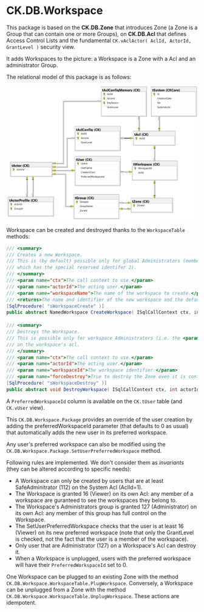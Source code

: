 # CK.DB.Workspace

This package is based on the **CK.DB.Zone** that introduces Zone (a Zone is a Group that can contain one or more Groups),
on **CK.DB.Acl** that defines Access Control Lists and the fundamental `CK.vAclActor( AclId, ActorId, GrantLevel )` security view.

It adds Workspaces to the picture: a Workspace is a Zone with a Acl and an administrator Group.

The relational model of this package is as follows:

![Database model](Doc/database_model.png)

Workspace can be created and destroyed thanks to the `WorkspaceTable` methods:

```csharp
/// <summary>
/// Creates a new Workspace.
/// This is (by default) possible only for global Administrators (members of the Administrator group
/// which has the special reserved identifer 2).
/// </summary>
/// <param name="ctx">The call context to use.</param>
/// <param name="actorId">The acting user.</param>
/// <param name="workspaceName">The name of the workspace to create.</param>
/// <returns>The name and identifier of the new workspace and the default channel identifier.</returns>
[SqlProcedure( "sWorkspaceCreate" )]
public abstract NamedWorkspace CreateWorkspace( ISqlCallContext ctx, int actorId, string workspaceName );

/// <summary>
/// Destroys the Workspace.
/// This is possible only for workspace Administrators (i.e. the <paramref name="actorId"/> must have Administrator level (127)
/// on the workspace's acl.
/// </summary>
/// <param name="ctx">The call context to use.</param>
/// <param name="actorId">The acting user.</param>
/// <param name="workspaceId">The workspace identifier.</param>
/// <param name="forceDestroy">True to destroy the Zone even it is contains User or Groups (its Groups are destroyed).</param>
[SqlProcedure( "sWorkspaceDestroy" )]
public abstract void DestroyWorkspace( ISqlCallContext ctx, int actorId, int workspaceId, bool forceDestroy = false );
```

A `PreferredWorkspaceId` column is available on the `CK.tUser` table (and `CK.vUser` view).

This `CK.DB.Workspace.Package` provides an override of the user creation by adding the preferredWorkspaceId parameter (that defaults to 0 as usual)
that automatically adds the new user in its preferred workspace.

Any user's preferred workspace can also be modified using the `CK.DB.Workspace.Package.SetUserPreferredWorkspace` method.

Following rules are implemented. We don't consider them as *invariants* (they can be altered according to specific needs):

 - A Workspace can only be created by users that are at least SafeAdminitrator (112) on the System Acl (AclId=1).
 - The Workspace is granted 16 (Viewer) on its own Acl: any member of a workspace are guranteed to see the workspaces they belong to.
 - The Workspace's Administrators group is granted 127 (Administrator) on its own Acl: any member of this group has full control on the Workspace.
 - The SetUserPreferredWorkspace checks that the user is at least 16 (Viewer) on its new preferred workspace (note that only the GrantLevel is checked, not the fact that the user is a member of the workspace).
 - Only user that are Administrator (127) on a Workspace's Acl can destroy it.
 - When a Workspace is unplugged, users with the preferred workspace will have their `PreferredWorkspaceId` set to 0.

One Workspace can be plugged to an existing Zone with the method `CK.DB.Workspace.WorkspaceTable.PlugWorkspace`. Conversely, a Workspace can be unplugged from a Zone with the method `CK.DB.Workspace.WorkspaceTable.UnplugWorkspace`. These actions are idempotent.
